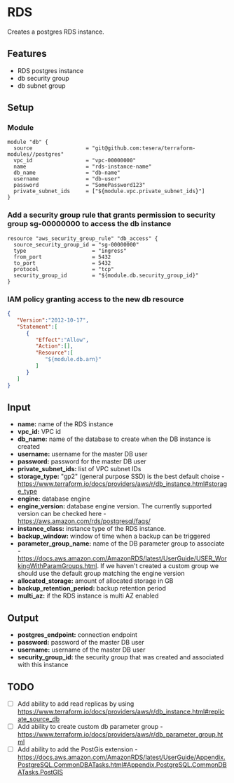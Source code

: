 # RDS
Creates a postgres RDS instance.

## Features
- RDS postgres instance
- db security group 
- db subnet group

## Setup

### Module

```hcl-terraform
module "db" {
  source                 = "git@github.com:tesera/terraform-modules//postgres"
  vpc_id                 = "vpc-00000000"
  name                   = "rds-instance-name"
  db_name                = "db-name"
  username               = "db-user"
  password               = "SomePassword123"
  private_subnet_ids     = ["${module.vpc.private_subnet_ids}"]
}
```

### Add a security group rule that grants permission to security group sg-00000000 to access the db instance
```hcl-terraform
resource "aws_security_group_rule" "db_access" {
  source_security_group_id = "sg-00000000"
  type                     = "ingress"
  from_port                = 5432
  to_port                  = 5432
  protocol                 = "tcp"
  security_group_id        = "${module.db.security_group_id}"
}
```

### IAM policy granting access to the new db resource
```json
{
   "Version":"2012-10-17",
   "Statement":[
      {
         "Effect":"Allow",
         "Action":[],
         "Resource":[
            "${module.db.arn}"
         ]
      }
   ]
}
```

## Input

- **name:** name of the RDS instance
- **vpc_id:** VPC id 
- **db_name:** name of the database to create when the DB instance is created
- **username:** username for the master DB user
- **password:** password for the master DB user
- **private_subnet_ids:** list of VPC subnet IDs
- **storage_type:** "gp2" (general purpose SSD) is the best default choise - https://www.terraform.io/docs/providers/aws/r/db_instance.html#storage_type
- **engine:** database engine
- **engine_version:** database engine version. The currently supported version can be checked here - https://aws.amazon.com/rds/postgresql/faqs/
- **instance_class:** instance type of the RDS instance.
- **backup_window:** window of time when a backup can be triggered
- **parameter_group_name:** name of the DB parameter group to associate - https://docs.aws.amazon.com/AmazonRDS/latest/UserGuide/USER_WorkingWithParamGroups.html. If we haven't created a custom group we should use the default group matching the engine version
- **allocated_storage:** amount of allocated storage in GB
- **backup_retention_period:** backup retention period
- **multi_az:** if the RDS instance is multi AZ enabled

## Output

- **postgres_endpoint:** connection endpoint
- **password:** password of the master DB user
- **username:** username of the master DB user
- **security_group_id:** the security group that was created and associated with this instance


## TODO
- [ ] Add ability to add read replicas by using https://www.terraform.io/docs/providers/aws/r/db_instance.html#replicate_source_db
- [ ] Add ability to create custom db parameter group - https://www.terraform.io/docs/providers/aws/r/db_parameter_group.html
- [ ] Add ability to add the PostGis extension - https://docs.aws.amazon.com/AmazonRDS/latest/UserGuide/Appendix.PostgreSQL.CommonDBATasks.html#Appendix.PostgreSQL.CommonDBATasks.PostGIS
